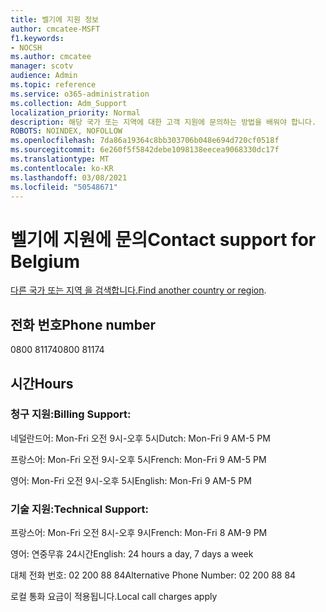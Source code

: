 ```yaml
---
title: 벨기에 지원 정보
author: cmcatee-MSFT
f1.keywords:
- NOCSH
ms.author: cmcatee
manager: scotv
audience: Admin
ms.topic: reference
ms.service: o365-administration
ms.collection: Adm_Support
localization_priority: Normal
description: 해당 국가 또는 지역에 대한 고객 지원에 문의하는 방법을 배워야 합니다.
ROBOTS: NOINDEX, NOFOLLOW
ms.openlocfilehash: 7da86a19364c8bb303706b048e694d720cf0518f
ms.sourcegitcommit: 6e260f5f5842debe1098138eecea9068330dc17f
ms.translationtype: MT
ms.contentlocale: ko-KR
ms.lasthandoff: 03/08/2021
ms.locfileid: "50548671"
---
```

# <a name="contact-support-for-belgium"></a><span data-ttu-id="07627-103">벨기에 지원에 문의</span><span class="sxs-lookup"><span data-stu-id="07627-103">Contact support for Belgium</span></span>

<span data-ttu-id="07627-104">[다른 국가 또는 지역 을 검색합니다.](../contact-support-for-business-products.md)</span><span class="sxs-lookup"><span data-stu-id="07627-104">[Find another country or region](../contact-support-for-business-products.md).</span></span>

## <a name="phone-number"></a><span data-ttu-id="07627-105">전화 번호</span><span class="sxs-lookup"><span data-stu-id="07627-105">Phone number</span></span>
<span data-ttu-id="07627-106">0800 81174</span><span class="sxs-lookup"><span data-stu-id="07627-106">0800 81174</span></span>

## <a name="hours"></a><span data-ttu-id="07627-107">시간</span><span class="sxs-lookup"><span data-stu-id="07627-107">Hours</span></span>
### <a name="billing-support"></a><span data-ttu-id="07627-108">청구 지원:</span><span class="sxs-lookup"><span data-stu-id="07627-108">Billing Support:</span></span>

<span data-ttu-id="07627-109">네덜란드어: Mon-Fri 오전 9시-오후 5시</span><span class="sxs-lookup"><span data-stu-id="07627-109">Dutch: Mon-Fri 9 AM-5 PM</span></span>

<span data-ttu-id="07627-110">프랑스어: Mon-Fri 오전 9시-오후 5시</span><span class="sxs-lookup"><span data-stu-id="07627-110">French: Mon-Fri 9 AM-5 PM</span></span>

<span data-ttu-id="07627-111">영어: Mon-Fri 오전 9시-오후 5시</span><span class="sxs-lookup"><span data-stu-id="07627-111">English: Mon-Fri 9 AM-5 PM</span></span>

### <a name="technical-support"></a><span data-ttu-id="07627-112">기술 지원:</span><span class="sxs-lookup"><span data-stu-id="07627-112">Technical Support:</span></span>

<span data-ttu-id="07627-113">프랑스어: Mon-Fri 오전 8시-오후 9시</span><span class="sxs-lookup"><span data-stu-id="07627-113">French: Mon-Fri 8 AM-9 PM</span></span>

<span data-ttu-id="07627-114">영어: 연중무휴 24시간</span><span class="sxs-lookup"><span data-stu-id="07627-114">English: 24 hours a day, 7 days a week</span></span>

<span data-ttu-id="07627-115">대체 전화 번호: 02 200 88 84</span><span class="sxs-lookup"><span data-stu-id="07627-115">Alternative Phone Number: 02 200 88 84</span></span>

<span data-ttu-id="07627-116">로컬 통화 요금이 적용됩니다.</span><span class="sxs-lookup"><span data-stu-id="07627-116">Local call charges apply</span></span>
